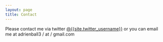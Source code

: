 ```yaml
---
layout: page
title: Contact
---
```


Please contact me via twitter [@{{site.twitter_username}}](https://twitter.com/{{site.twitter_username}}) or you can email me at adrienball3 / at / gmail.com

